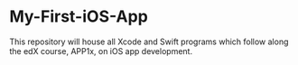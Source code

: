 # My-First-iOS-App
This repository will house all Xcode and Swift programs which follow along the edX course, APP1x, on iOS app development. 
